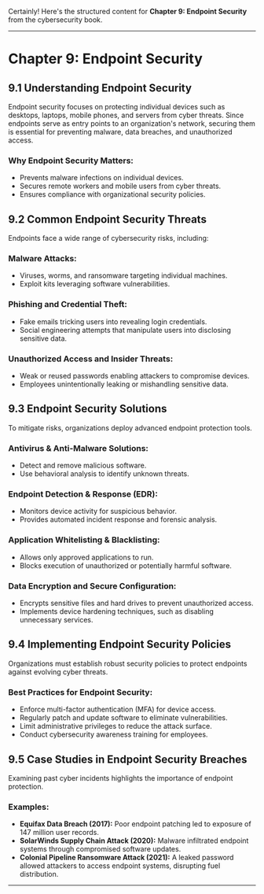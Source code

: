 Certainly! Here's the structured content for **Chapter 9: Endpoint Security** from the cybersecurity book.

---

# **Chapter 9: Endpoint Security**  

## **9.1 Understanding Endpoint Security**  
Endpoint security focuses on protecting individual devices such as desktops, laptops, mobile phones, and servers from cyber threats. Since endpoints serve as entry points to an organization's network, securing them is essential for preventing malware, data breaches, and unauthorized access.  

### **Why Endpoint Security Matters:**  
- Prevents malware infections on individual devices.  
- Secures remote workers and mobile users from cyber threats.  
- Ensures compliance with organizational security policies.  

## **9.2 Common Endpoint Security Threats**  
Endpoints face a wide range of cybersecurity risks, including:  

### **Malware Attacks:**  
- Viruses, worms, and ransomware targeting individual machines.  
- Exploit kits leveraging software vulnerabilities.  

### **Phishing and Credential Theft:**  
- Fake emails tricking users into revealing login credentials.  
- Social engineering attempts that manipulate users into disclosing sensitive data.  

### **Unauthorized Access and Insider Threats:**  
- Weak or reused passwords enabling attackers to compromise devices.  
- Employees unintentionally leaking or mishandling sensitive data.  

## **9.3 Endpoint Security Solutions**  
To mitigate risks, organizations deploy advanced endpoint protection tools.  

### **Antivirus & Anti-Malware Solutions:**  
- Detect and remove malicious software.  
- Use behavioral analysis to identify unknown threats.  

### **Endpoint Detection & Response (EDR):**  
- Monitors device activity for suspicious behavior.  
- Provides automated incident response and forensic analysis.  

### **Application Whitelisting & Blacklisting:**  
- Allows only approved applications to run.  
- Blocks execution of unauthorized or potentially harmful software.  

### **Data Encryption and Secure Configuration:**  
- Encrypts sensitive files and hard drives to prevent unauthorized access.  
- Implements device hardening techniques, such as disabling unnecessary services.  

## **9.4 Implementing Endpoint Security Policies**  
Organizations must establish robust security policies to protect endpoints against evolving cyber threats.  

### **Best Practices for Endpoint Security:**  
- Enforce multi-factor authentication (MFA) for device access.  
- Regularly patch and update software to eliminate vulnerabilities.  
- Limit administrative privileges to reduce the attack surface.  
- Conduct cybersecurity awareness training for employees.  

## **9.5 Case Studies in Endpoint Security Breaches**  
Examining past cyber incidents highlights the importance of endpoint protection.  

### **Examples:**  
- **Equifax Data Breach (2017):** Poor endpoint patching led to exposure of 147 million user records.  
- **SolarWinds Supply Chain Attack (2020):** Malware infiltrated endpoint systems through compromised software updates.  
- **Colonial Pipeline Ransomware Attack (2021):** A leaked password allowed attackers to access endpoint systems, disrupting fuel distribution.  

---
